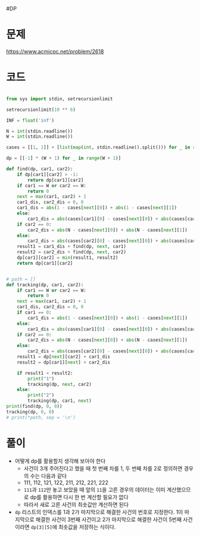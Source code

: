 #DP 
# 문제
https://www.acmicpc.net/problem/2618
# 코드
```python

from sys import stdin, setrecursionlimit

setrecursionlimit(10 ** 6)

INF = float('inf')

N = int(stdin.readline())
W = int(stdin.readline())

cases = [[1, 1]] + [list(map(int, stdin.readline().split())) for _ in range(W)] + [(N, N)]

dp = [[-1] * (W + 1) for _ in range(W + 1)]

def find(dp, car1, car2):
	if dp[car1][car2] > -1:
		return dp[car1][car2]
	if car1 == W or car2 == W:
		return 0
	next = max(car1, car2) + 1
	car1_dis, car2_dis = 0, 0
	car1_dis = abs(1 - cases[next][0]) + abs(1 - cases[next][1])
	else:
		car1_dis = abs(cases[car1][0] - cases[next][0]) + abs(cases[car1][1] - cases[next][1])
	if car2 == 0:
		car2_dis = abs(N - cases[next][0]) + abs(N - cases[next][1])
	else:
		car2_dis = abs(cases[car2][0] - cases[next][0]) + abs(cases[car1][1] - cases[next][1])
	result1 = car1_dis + find(dp, next, car1)
	result2 = car2_dis + find(dp, next, car2)
	dp[car1][car2] = min(result1, result2)
	return dp[car1][car2]


# path = []
def tracking(dp, car1, car2):
	if car1 == W or car2 == W:
		return 0
	next = max(car1, car2) + 1
	car1_dis, car2_dis = 0, 0
	if car1 == 0:
		car1_dis = abs(1 - cases[next][0]) + abs(1 - cases[next][1])
	else:
		car1_dis = abs(cases[car1][0] - cases[next][0]) + abs(cases[car1][1] - cases[next][1])
	if car2 == 0:
		car2_dis = abs(N - cases[next][0]) + abs(N - cases[next][1])
	else:
		car2_dis = abs(cases[car2][0] - cases[next][0]) + abs(cases[car1][1] - cases[next][1])
	result1 = dp[next][car2] + car1_dis
	result2 = dp[car1][next] + car2_dis

	if result1 < result2:
		print("1")
		tracking(dp, next, car2)
	else:
		print("2")
		tracking(dp, car1, next)
print(find(dp, 0, 0))
tracking(dp, 0, 0)
# print(*path, sep = '\n')
```
# 풀이
- 어떻게 dp를 활용할지 생각해 보아야 한다
	- 사건이 3개 주어진다고 했을 때 첫 번째 차를 1, 두 번째 차를 2로 정의하면 경우의 수는 다음과 같다
	- 111, 112, 121, 122, 211, 212, 221, 222
	- `111`과 `112`만 놓고 보았을 때 앞의 `11`을 고른 경우의 데이터는 이미 계산했으므로 dp를 활용하면 다시 한 번 계산할 필요가 없다
	- 따라서 새로 고른 사건의 최솟값만 계산하면 된다
- `dp` 리스트의 인덱스를 1과 2가 마지막으로 해결한 사건의 번호로 지정한다. 1이 마지막으로 해결한 사건이 3번째 사건이고 2가 마지막으로 해결한 사건이 5번째 사건이라면 `dp[3][5]`에 최솟값을 저장하는 식이다.

